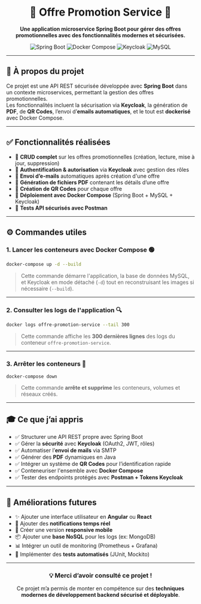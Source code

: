 
<div align="center">

# 🎉 Offre Promotion Service 🎉

**Une application microservice Spring Boot pour gérer des offres promotionnelles avec des fonctionnalités modernes et sécurisées.**

<img src="https://img.shields.io/badge/Spring%20Boot-3.2.5-brightgreen.svg" alt="Spring Boot">
<img src="https://img.shields.io/badge/Docker-Compose-blue.svg" alt="Docker Compose">
<img src="https://img.shields.io/badge/Keycloak-Security-orange.svg" alt="Keycloak">
<img src="https://img.shields.io/badge/MySQL-Database-blue.svg" alt="MySQL">

</div>

---

## 📌 À propos du projet

Ce projet est une API REST sécurisée développée avec **Spring Boot** dans un contexte microservices, permettant la gestion des offres promotionnelles.  
Les fonctionnalités incluent la sécurisation via **Keycloak**, la génération de **PDF**, de **QR Codes**, l’envoi d’**emails automatiques**, et le tout est **dockerisé** avec Docker Compose.

---

## ✅ Fonctionnalités réalisées

- 🔁 **CRUD complet** sur les offres promotionnelles (création, lecture, mise à jour, suppression)
- 🔐 **Authentification & autorisation** via **Keycloak** avec gestion des rôles
- 📧 **Envoi d’e-mails** automatiques après création d'une offre
- 📄 **Génération de fichiers PDF** contenant les détails d’une offre
- 📲 **Création de QR Codes** pour chaque offre
- 🐳 **Déploiement avec Docker Compose** (Spring Boot + MySQL + Keycloak)
- 🧪 **Tests API sécurisés avec Postman**

---

## ⚙️ Commandes utiles

### 1. Lancer les conteneurs avec Docker Compose 🟢

```bash
docker-compose up -d --build
```

> Cette commande démarre l'application, la base de données MySQL, et Keycloak en mode détaché (`-d`) tout en reconstruisant les images si nécessaire (`--build`).

---

### 2. Consulter les logs de l'application 🔍

```bash
docker logs offre-promotion-service --tail 300
```

> Cette commande affiche les **300 dernières lignes** des logs du conteneur `offre-promotion-service`.

---

### 3. Arrêter les conteneurs 🛑

```bash
docker-compose down
```

> Cette commande **arrête et supprime** les conteneurs, volumes et réseaux créés.

---

## 🎓 Ce que j’ai appris

- ✅ Structurer une API REST propre avec Spring Boot
- ✅ Gérer la **sécurité** avec **Keycloak** (OAuth2, JWT, rôles)
- ✅ Automatiser l’**envoi de mails** via SMTP
- ✅ Générer des **PDF** dynamiques en Java
- ✅ Intégrer un système de **QR Codes** pour l’identification rapide
- ✅ Conteneuriser l'ensemble avec **Docker Compose**
- ✅ Tester des endpoints protégés avec **Postman + Tokens Keycloak**

---

## 🚀 Améliorations futures

- ✨ Ajouter une interface utilisateur en **Angular** ou **React**
- 🔔 Ajouter des **notifications temps réel**
- 📱 Créer une version **responsive mobile**
- 📦 Ajouter une **base NoSQL** pour les logs (ex: MongoDB)
- 📊 Intégrer un outil de monitoring (Prometheus + Grafana)
- 🧪 Implémenter des **tests automatisés** (JUnit, Mockito)

---

<div align="center">

### 💡 Merci d’avoir consulté ce projet !  
Ce projet m’a permis de monter en compétence sur des **techniques modernes de développement backend sécurisé et déployable**.

</div>
